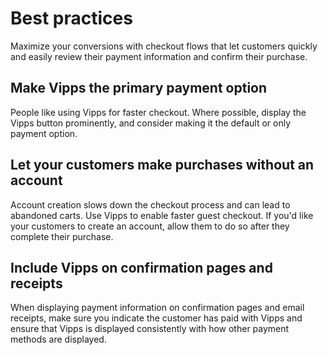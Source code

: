 <!-- START_METADATA
---
sidebar_label: Best practices
sidebar_position: 60
hide_table_of_contents: true
pagination_next: null
pagination_prev: null
---
END_METADATA -->

# Best practices

Maximize your conversions with checkout flows that let customers quickly and easily review their payment information and confirm their purchase.

## Make Vipps the primary payment option

People like using Vipps for faster checkout. Where possible, display the Vipps button prominently, and consider making it the default or only payment option.

## Let your customers make purchases without an account

Account creation slows down the checkout process and can lead to abandoned carts. Use Vipps to enable faster guest checkout. If you'd like your customers to create an account, allow them to do so after they complete their purchase.

## Include Vipps on confirmation pages and receipts

When displaying payment information on confirmation pages and email receipts, make sure you indicate the customer has paid with Vipps and ensure that Vipps is displayed consistently with how other payment methods are displayed.
